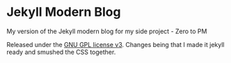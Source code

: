 # Jekyll Modern Blog
My version of the Jekyll modern blog for my side project - Zero to PM

Released under the [GNU GPL license v3](https://www.gnu.org/licenses/gpl-3.0.html).
Changes being that I made it jekyll ready and smushed the CSS together.
